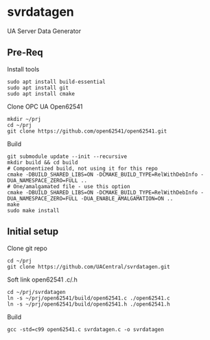 # svrdatagen
UA Server Data Generator

## Pre-Req
Install tools
```
sudo apt install build-essential
sudo apt install git
sudo apt install cmake
```
Clone OPC UA Open62541
```
mkdir ~/prj
cd ~/prj
git clone https://github.com/open62541/open62541.git
```
Build
```
git submodule update --init --recursive
mkdir build && cd build
# Componentized build, not using it for this repo
cmake -DBUILD_SHARED_LIBS=ON -DCMAKE_BUILD_TYPE=RelWithDebInfo -DUA_NAMESPACE_ZERO=FULL ..
# One/amalgamated file - use this option
cmake -DBUILD_SHARED_LIBS=ON -DCMAKE_BUILD_TYPE=RelWithDebInfo -DUA_NAMESPACE_ZERO=FULL -DUA_ENABLE_AMALGAMATION=ON ..
make
sudo make install
```
## Initial setup
Clone git repo
```
cd ~/prj
git clone https://github.com/UACentral/svrdatagen.git
```
Soft link open62541 .c/.h
```
cd ~/prj/svrdatagen
ln -s ~/prj/open62541/build/open62541.c ./open62541.c
ln -s ~/prj/open62541/build/open62541.h ./open62541.h
```
Build
```
gcc -std=c99 open62541.c svrdatagen.c -o svrdatagen
```
